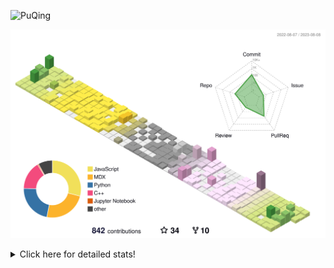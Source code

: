 ![PuQing](https://user-images.githubusercontent.com/27223114/171565019-9a56fae6-b08b-421f-99db-7e830da42371.png)

![](./profile-3d-contrib/profile-season-animate.svg)

<details>
<summary>Click here for detailed stats!</summary>

<!--START_SECTION:waka-->
![Lines of code](https://img.shields.io/badge/From%20Hello%20World%20I%27ve%20Written-756.4%20thousand%20lines%20of%20code-blue)

**🐱 My GitHub Data** 

> 📦 253.4 kB Used in GitHub's Storage 
 > 
> 🏆 527 Contributions in the Year 2023
 > 
> 🚫 Not Opted to Hire
 > 
> 📜 30 Public Repositories 
 > 
> 🔑 27 Private Repositories 
 > 
**I'm an Early 🐤** 

```text
🌞 Morning                340 commits         ███░░░░░░░░░░░░░░░░░░░░░░   13.26 % 
🌆 Daytime                1236 commits        ████████████░░░░░░░░░░░░░   48.19 % 
🌃 Evening                241 commits         ██░░░░░░░░░░░░░░░░░░░░░░░   09.40 % 
🌙 Night                  748 commits         ███████░░░░░░░░░░░░░░░░░░   29.16 % 
```


📊 **This Week I Spent My Time On** 

```text
💬 Programming Languages: 
Markdown                 15 hrs 3 mins       █████████████████░░░░░░░░   66.95 % 
Python                   5 hrs 28 mins       ██████░░░░░░░░░░░░░░░░░░░   24.32 % 
Jupyter Notebook         1 hr 16 mins        █░░░░░░░░░░░░░░░░░░░░░░░░   05.68 % 
JavaScript               20 mins             ░░░░░░░░░░░░░░░░░░░░░░░░░   01.51 % 
MDX                      10 mins             ░░░░░░░░░░░░░░░░░░░░░░░░░   00.81 % 

🔥 Editors: 
Obsidian                 15 hrs 3 mins       █████████████████░░░░░░░░   66.93 % 
VS Code                  7 hrs 26 mins       ████████░░░░░░░░░░░░░░░░░   33.07 % 

💻 Operating System: 
Windows                  16 hrs 21 mins      ██████████████████░░░░░░░   72.74 % 
WSL                      6 hrs 6 mins        ███████░░░░░░░░░░░░░░░░░░   27.16 % 
Linux                    1 min               ░░░░░░░░░░░░░░░░░░░░░░░░░   00.11 % 
```


<!--END_SECTION:waka-->
</details>
